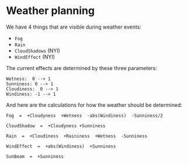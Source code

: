 

# Weather planning


We have 4 things that are visible during weather events:
- `Fog`
- `Rain`
- `CloudShadows` (NYI)
- `WindEffect` (NYI)


The current effects are determined by these three parameters:
```
Wetness:  0 --> 1
Sunniness: 0 --> 1
Cloudiness:  0 --> 1
Windiness: -1 --> 1
```


And here are the calculations for how 
the weather should be determined:
```
Fog  =  +Cloudyness  +Wetness  -abs(Windiness)  -Sunniness/2

CloudShadow  =  +Cloudyness +Sunniness

Rain  =  +Cloudiness  +Raininess  +Wetness  -Sunniness

WindEffect  =  +abs(Windiness)  +Sunniness

SunBeam  =  +Sunniness
```

